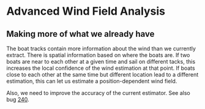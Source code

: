 # Advanced Wind Field Analysis

## Making more of what we already have

The boat tracks contain more information about the wind than we
currently extract. There is spatial information based on where the
boats are. If two boats are near to each other at a given time and
sail on different tacks, this increases the local confidence of the
wind estimation at that point. If boats close to each other at the
same time but different location lead to a different estimation, this
can let us estimate a position-dependent wind field.

Also, we need to improve the accuracy of the current estimator. See
also bug
[240](http://bugzilla.sapsailing.com/bugzilla/show_bug.cgi?id=125).

